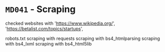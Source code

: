 # `MD041` - Scraping
checked websites with 
'https://www.wikipedia.org/',
'https://betalist.com/topics/startups',

robots.txt 
scraping with requests
scraping with bs4_htmlparsing
scraping with bs4_lxml
scraping with bs4_html5lib